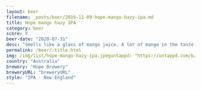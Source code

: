 ```yaml
---
layout: beer
filename: _posts/beer/2016-11-09-hope-mango-hazy-ipa.md
title: Hope mango hazy IPA
category: beer
score: 9
beer-date: "2020-07-31"
desc: "Smells like a glass of mango juice. A lot of mango in the taste but there’s still a lot of bitterness so it’s still beer. Easy drinking and full of flavour. A real treat"
permalink: /beer/:title.html
img: /img/list/hope-mango-hazy-ipa.jpeguntappd: "https://untappd.com/b/hope-brewery-mango-hazy-ipa/3742556"
country: "Australia"
brewery: "Hope Brewery"
breweryURL: "breweryURL"
style: "IPA - New England"
---
```

